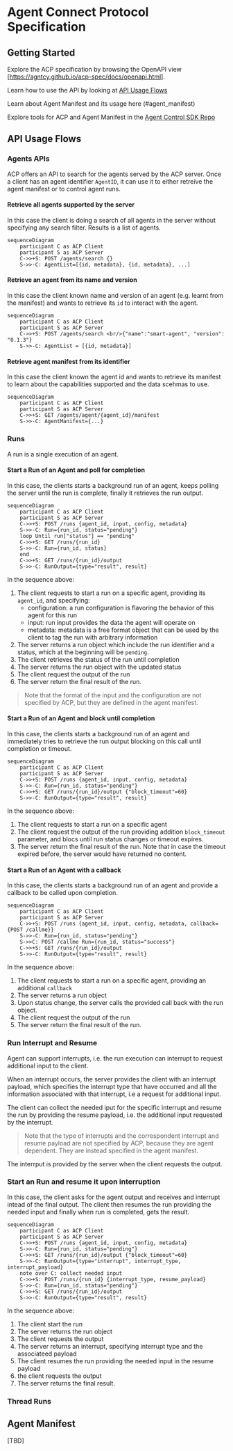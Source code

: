 # Agent Connect Protocol Specification

## Getting Started

Explore the ACP specification by browsing the OpenAPI view [https://agntcy.github.io/acp-spec/docs/openapi.html].

Learn how to use the API by looking at [API Usage Flows](#api-usage-flows)

Learn about Agent Manifest and its usage here (#agent_manifest)

Explore tools for ACP and Agent Manifest in the [Agent Control SDK Repo](agntcy.github.io/acp-sdk) 


## API Usage Flows

### Agents APIs

ACP offers an API to search for the agents served by the ACP server. 
Once a client has an agent identifier `AgentID`, it can use it to either retreive the agent manifest or to control agent runs.

#### Retrieve all agents supported by the server
In this case the client is doing a search of all agents in the server without specifying any search filter. Results is a list of agents.

```mermaid
sequenceDiagram
    participant C as ACP Client
    participant S as ACP Server
    C->>+S: POST /agents/search {}
    S->>-C: AgentList=[{id, metadata}, {id, metadata}, ...]
```

#### Retrieve an agent from its name and version
In this case the client known name and version of an agent (e.g. learnt from the manifest) and wants to retrieve its `id` to interact with the agent.

```mermaid
sequenceDiagram
    participant C as ACP Client
    participant S as ACP Server
    C->>+S: POST /agents/search <br/>{"name":"smart-agent", "version": "0.1.3"}
    S->>-C: AgentList = [{id, metadata}]
```

#### Retrieve agent manifest from its identifier
In this case the client known the agent id and wants to retrieve its manifest to learn about the capabilities supported and the data scehmas to use.

```mermaid
sequenceDiagram
    participant C as ACP Client
    participant S as ACP Server
    C->>+S: GET /agents/agent/{agent_id}/manifest
    S->>-C: AgentManifest={...}
```

### Runs
A run is a single execution of an agent.

#### Start a Run of an Agent and poll for completion
In this case, the clients starts a background run of an agent,  keeps polling the server until the run is complete, finally it retrieves the run output.


```mermaid
sequenceDiagram
    participant C as ACP Client
    participant S as ACP Server
    C->>+S: POST /runs {agent_id, input, config, metadata}
    S->>-C: Run={run_id, status="pending"}
    loop Until run["status"] == "pending"
    C->>+S: GET /runs/{run_id}
    S->>-C: Run={run_id, status}
    end
    C->>+S: GET /runs/{run_id}/output
    S->>-C: RunOutput={type="result", result}
```
In the sequence above:
1. The client requests to start a run on a specific agent, providing its `agent_id`, and specifying:
    * configuration: a run configuration is flavoring the behavior of this agent for this run
    * input: run input provides the data the agent will operate on
    * metadata: metadata is a free format object that can be used by the client to tag the run with arbitrary information
1. The server returns a run object which include the run identifier and a status, which at the beginning will be `pending`.
1. The client retrieves the status of the run until completion
1. The server returns the run object with the updated status
1. The client request the output of the run
1. The server return the final result of the run.

>  
> Note that the format of the input and the configuration are not specified by ACP, but they are defined in the agent manifest.
>

#### Start a Run of an Agent and block until completion
In this case, the clients starts a background run of an agent and immediately tries to retrieve the run output blocking on this call until completion or timeout.


```mermaid
sequenceDiagram
    participant C as ACP Client
    participant S as ACP Server
    C->>+S: POST /runs {agent_id, input, config, metadata}
    S->>-C: Run={run_id, status="pending"}
    C->>+S: GET /runs/{run_id}/output {"block_timeout"=60}
    S->>-C: RunOutput={type="result", result}
```

In the sequence above:
1. The client requests to start a run on a specific agent
1. The client request the output of the run providing addition `block_timeout` parameter, and blocs until run status changes or timeout expires.
1. The server return the final result of the run. Note that in case the timeout expired before, the server would have returned no content.


#### Start a Run of an Agent with a callback
In this case, the clients starts a background run of an agent and provide a callback to be called upon completion.

```mermaid
sequenceDiagram
    participant C as ACP Client
    participant S as ACP Server
    C->>+S: POST /runs {agent_id, input, config, metadata, callback={POST /callme}}
    S->>-C: Run={run_id, status="pending"}
    S->>C: POST /callme Run={run_id, status="success"}
    C->>+S: GET /runs/{run_id}/output
    S->>-C: RunOutput={type="result", result}
```
In the sequence above:
1. The client requests to start a run on a specific agent, providing an additional `callback`
1. The server returns a run object
1. Upon status change, the server calls the provided call back with the run object.
1. The client request the output of the run
1. The server return the final result of the run.

### Run Interrupt and Resume
Agent can support interrupts, i.e. the run execution can interrupt to request additional input to the client.

When an interrupt occurs, the server provides the client with an interrupt payload, which specifies the interrupt type that have occurred and all the information associated with that interrupt, i.e a request for additional input.

The client can collect the needed iput for the specific interrupt and resume the run by providing the resume payload, i.e. the additional input requested by the interrupt.

>  
> Note that the type of interrupts and the correspondent interrupt and resume payload are not specified by ACP, because they are agent dependent. They are instead specified in the agent manifest.
>

The interrput is provided by the server when the client requests the output.

### Start an Run and resume it upon interruption

In this case, the client asks for the agent output and receives and interrupt intead of the final output. The client then resumes the run providing the needed input and finally when run is completed, gets the result.

```mermaid
sequenceDiagram
    participant C as ACP Client
    participant S as ACP Server
    C->>+S: POST /runs {agent_id, input, config, metadata}
    S->>-C: Run={run_id, status="pending"}
    C->>+S: GET /runs/{run_id}/output {"block_timeout"=60}
    S->>-C: RunOutput={type="interrupt", interrupt_type, interrupt_payload}
    note over C: collect needed input
    C->>+S: POST /runs/{run_id} {interrupt_type, resume_payload}
    S->>-C: Run={run_id, status="pending"}  
    C->>+S: GET /runs/{run_id}/output
    S->>-C: RunOutput={type="result", result}      
```
In the sequence above:
1. The client start the run
1. The server returns the run object
1. The client requests the output
1. The server returns an interrupt, specifying interrupt type and the associateed payload
1. The client resumes the run providing the needed input in the resume payload
1. the client requests the output
1. The server returns the final result.


### Thread Runs


## Agent Manifest
[TBD]
